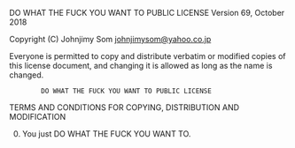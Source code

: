  DO WHAT THE FUCK YOU WANT TO PUBLIC LICENSE 
                    Version 69, October 2018

 Copyright (C) Johnjimy Som <johnjimysom@yahoo.co.jp> 

 Everyone is permitted to copy and distribute verbatim or modified 
 copies of this license document, and changing it is allowed as long 
 as the name is changed. 

            DO WHAT THE FUCK YOU WANT TO PUBLIC LICENSE 
   TERMS AND CONDITIONS FOR COPYING, DISTRIBUTION AND MODIFICATION 

  0. You just DO WHAT THE FUCK YOU WANT TO.
